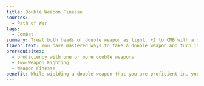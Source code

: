 ```yaml
---
title: Double Weapon Finesse
sources:
  - Path of War
tags:
  - Combat
summary: Treat both heads of double weapon as light. +2 to CMB with a double weapon
flavor_text: You have mastered ways to take a double weapon and turn it into a spinning majesty of deadly grace.
prerequisites:
  - proficiency with one or more double weapons
  - Two-Weapon Fighting
  - Weapon Finesse
benefit: While wielding a double weapon that you are proficient in, you may treat both heads of the weapon as light weapons for the purposes of the Weapon Finesse feat and for Two-Weapon Fighting. You also receive a +2 competence bonus to CMD when using a double weapon.
---
```

